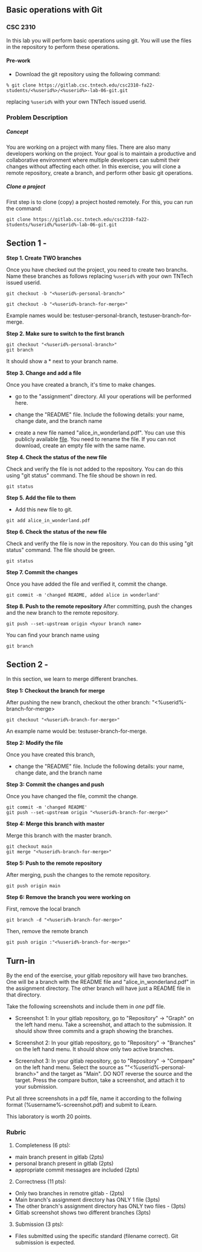 ## Basic operations with Git

### [](#csc-2310)CSC 2310

In this lab you will perform basic operations using git. You will use the files in the repository to perform these operations.

#### Pre-work

-   Download the git repository using the following command:

```
% git clone https://gitlab.csc.tntech.edu/csc2310-fa22-students/<%userid%>/<%userid%>-lab-06-git.git
```

replacing `%userid%` with your own TNTech issued userid.

### Problem Description

##### Concept

You are working on a project with many files. There are also many developers working on the project. Your goal is to maintain a productive and collaborative environment where multiple developers can submit their changes without affecting each other. In this exercise, you will clone a remote repository, create a branch, and perform other basic git operations.

##### Clone a project

First step is to clone (copy) a project hosted remotely. For this, you can run the command:
```
git clone https://gitlab.csc.tntech.edu/csc2310-fa22-students/%userid%/%userid%-lab-06-git.git
```


## Section 1 - 

**Step 1. Create TWO branches**

Once you have checked out the project, you need to create two branchs. Name these branches as follows replacing `%userid%` with your own TNTech issued userid.

```
git checkout -b "<%userid%-personal-branch>"
```

```
git checkout -b "<%userid%-branch-for-merge>"
```

Example names would be: testuser-personal-branch, testuser-branch-for-merge.

**Step 2. Make sure to switch to the first branch**

```
git checkout "<%userid%-personal-branch>"
git branch
```
It should show a * next to your branch name.

**Step 3. Change and add a file**

Once you have created a branch, it's time to make changes.

- go to the "assignment" directory. All your operations will be performed here.

- change the "README" file. Include the following details: your name, change date, and the branch name
- create a new file named "alice_in_wonderland.pdf". You can use this publicly available [file](https://www.gutenberg.org/files/11/old/11-pdf.pdf). You need to rename the file. If you can not download, create an empty file with the same name.


**Step 4. Check the status of the new file**

Check and verify the file is not added to the repository. You can do this using "git status" command. The file shoud be shown in red.


```
git status
```

**Step 5. Add the file to them**

* Add this new file to git.


```
git add alice_in_wonderland.pdf
```

**Step 6. Check the status of the new file**

Check and verify the file is now in the repository. You can do this using "git status" command. The file should be green.


```
git status
```
**Step 7. Commit the changes**

Once you have added the file and verified it, commit the change.
```
git commit -m 'changed README, added alice in wonderland'
```

**Step 8. Push to the remote repository**
After committing, push the changes and the new branch to the remote repository.

```
git push --set-upstream origin <%your branch name>
```
You can find your branch name using 

```
git branch
```

## Section 2 -
In this section, we learn to merge different branches.

**Step 1:  Checkout the branch for merge**

After pushing the new branch, checkout the other branch: "<%userid%-branch-for-merge>

```
git checkout "<%userid%-branch-for-merge>"
```

An example name would be: testuser-branch-for-merge.

**Step 2:  Modify the file**

Once you have created this branch, 
* change the "README" file. Include the following details: your name, change date, and the branch name



**Step 3: Commit the changes and push**

Once you have changed the file, commit the change.

```
git commit -m 'changed README'
git push --set-upstream origin "<%userid%-branch-for-merge>"

```

**Step 4: Merge this branch with master**

Merge this branch with the master branch.

```
git checkout main
git merge "<%userid%-branch-for-merge>"

```

**Step 5: Push to the remote repository**

After merging, push the changes to the remote repository.

```
git push origin main
```

**Step 6: Remove the branch you were working on**

First, remove the local branch
```
git branch -d "<%userid%-branch-for-merge>"

```
Then, remove the remote branch

```
git push origin :"<%userid%-branch-for-merge>"

```



## Turn-in

By the end of the exercise, your gitlab repository will have two branches. One will be a branch with the README file and "alice_in_wonderland.pdf" in the assignment directory. The other branch will have just a README file in that directory.


Take the following screenshots and include them in *one* pdf file.

- Screenshot 1:
In your gitlab repository, go to "Repository" -> "Graph" on the left hand menu. Take a screenshot, and attach to the submission. It should show three commits and a graph showing the branches.

- Screenshot 2: 
In your gitlab repository, go to "Repository" -> "Branches" on the left hand menu.
It should show only two active branches.

- Screenshot 3:
In your gitlab repository, go to "Repository" -> "Compare" on the left hand menu.
Select the source as ""<%userid%-personal-branch>" and the target as "Main". DO NOT reverse the source and the target. Press the compare button, take a screenshot, and attach it to your submission. 


Put all three screenshots in a pdf file, name it according to the follwing format (%username%-screenshot.pdf) and submit to iLearn.

This laboratory is worth 20 points.

  

### Rubric

  

1. Completeness (6 pts): 
 - main branch present in gitlab (2pts)
 - personal branch present in gitlab (2pts)
 - appropriate commit messages are included (2pts)


2. Correctness (11 pts): 
- Only two branches in remotre gitlab - (2pts)
- Main branch's assignment directory has ONLY 1 file (3pts)
- The other branch's assignment directory has ONLY two files - (3pts)
- Gitlab screenshot shows two different branches (3pts)

3. Submission (3 pts): 
- Files submitted using the specific standard (filename correct). Git submission is expected.

